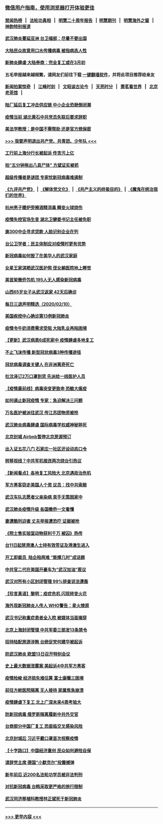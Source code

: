 ### [微信用户指南，使用浏览器打开体验更佳](https://github.com/gfw-breaker/banned-news1/blob/master/indexes/wechat-guide.md?t=0)
#### [禁闻热榜](热点新闻.md?t=0)  &nbsp;&nbsp;|&nbsp;&nbsp; [法轮功真相](https://github.com/gfw-breaker/truth/blob/master/README.md?t=0) &nbsp;&nbsp;|&nbsp;&nbsp; [明慧二十周年报告](https://github.com/gfw-breaker/mh-reports/blob/master/README.md?t=0) &nbsp;&nbsp;|&nbsp;&nbsp;[明慧期刊](https://github.com/gfw-breaker/mh-qikan) &nbsp;&nbsp;|&nbsp;&nbsp; [明慧海外之窗](https://github.com/gfw-breaker/mh-news/blob/master/README.md?t=0) &nbsp;&nbsp;|&nbsp;&nbsp; [神韵特别报道](https://github.com/gfw-breaker/mh-news/blob/master/shenyun.md?t=0)
#### [武汉肺炎蔓延亚洲 台卫福部：尽量不要出国](../pages/nsc413/n11860586.md?t=02111811) 
#### [大陆民众故意用口水传播病毒 被指病态人性](../pages/nsc413/n11860618.md?t=02111811) 
#### [新肺炎肆虐 大陆券商：完全复工或在3月初](../pages/nsc413/n11860445.md?t=02111811) 
#### 五毛举报越来越频繁，请网友们前往下载 [一键翻墙软件](https://github.com/gfw-breaker/ssr-accounts)，并将此项目推荐给亲友
#### [新闻拍案惊奇](https://github.com/gfw-breaker/banned-news1/blob/master/pages/link4.md) &nbsp;&nbsp;|&nbsp;&nbsp; [江峰时刻](https://github.com/gfw-breaker/banned-news1/blob/master/pages/link4.md) &nbsp;&nbsp;|&nbsp;&nbsp; [文昭谈古论今](https://github.com/gfw-breaker/banned-news1/blob/master/pages/link4.md) &nbsp;&nbsp;|&nbsp;&nbsp; [天亮时分](https://github.com/gfw-breaker/banned-news1/blob/master/pages/link4.md) &nbsp;&nbsp;|&nbsp;&nbsp; [萧茗看世界](https://github.com/gfw-breaker/banned-news1/blob/master/pages/link4.md) &nbsp;&nbsp;|&nbsp;&nbsp; [北京老茶馆](https://github.com/gfw-breaker/banned-news1/blob/master/pages/link4.md) &nbsp;&nbsp;|&nbsp;&nbsp; 
#### [陆厂延后复工冲击供应链 中小企业恐掀倒闭潮](../pages/nsc413/n11859772.md?t=02111811) 
#### [疫情当前 湖北黄石中共党员失联后要求辞职](../pages/nsc413/n11860118.md?t=02111811) 
#### [美法学教授：是中国不需帮助 还是官方想保密](../pages/nsc413/n11859492.md?t=02111811) 
#### [>>> 我要声明退出共产党、共青团、少年队 <<<](https://github.com/begood0513/goodnews/blob/master/quit/letter.md) 
#### [工行前上海分行长被起诉 传贪污上亿](../pages/nsc413/n11860139.md?t=02111811) 
#### [拍“五分钟拖出八具尸体” 方斌证实被抓](../pages/nsc413/n11860090.md?t=02111811) 
#### [超级传播者是谜团 专家忧新冠病毒难遏制](../pages/nsc413/n11859686.md?t=02111811) 
#### [《九评共产党》](https://github.com/begood0513/9ping.md/blob/master/README.md) &nbsp;|&nbsp; [《解体党文化》](../../../../jtdwh.md/blob/master/README.md)  &nbsp;|&nbsp; [《共产主义的终极目的》](../../../../gczydzjmd.md/blob/master/README.md) &nbsp;|&nbsp; [《魔鬼在统治我们的世界》](../../../../mgztzwmdsj.md/blob/master/README.md) 
#### [杭州男子暖炉旁擦酒精消毒 瞬变火球烧伤](../pages/nsc413/n11860071.md?t=02111811) 
#### [疫情失控官场生变 湖北卫健委书记主任被免职](../pages/nsc413/n11859848.md?t=02111811) 
#### [逾300中企寻求贷款 人脸识别企业在列](../pages/nsc413/n11860100.md?t=02111811) 
#### [台公卫学者：民主体制应对疫情时更有优势](../pages/nsc413/n11860023.md?t=02111811) 
#### [新冠病毒如何毁了在美华人的武汉家庭](../pages/nsc413/n11859524.md?t=02111811) 
#### [女星王家淇晒武汉医护照 侄女躺医院地上睡觉](../pages/nsc413/n11859756.md?t=02111811) 
#### [美首架撤侨包机 195人无人感染新冠病毒](../pages/nsc413/n11859908.md?t=02111811) 
#### [山西65岁女子从武汉返家 42天后确诊](../pages/nsc413/n11859912.md?t=02111811) 
#### [每日三退声明精选（2020/02/10）](../pages/nsc413/n11860031.md?t=02111811) 
#### [美国疾控中心确诊第13例新冠肺炎](../pages/nsc413/n11859966.md?t=02111811) 
#### [疫情令牛奶消费需求受阻 大陆乳业再陷困境](../pages/nsc413/n11859859.md?t=02111811) 
#### [【更新】武汉病患6成死家中 疫情肆虐多地复工](../pages/nsc413/n11801312.md?t=02111811) 
#### [不止飞沫传播 新型冠状病毒3种传播途径](../pages/nsc413/n11859060.md?t=02111811) 
#### [冠状病毒调查关键人 在非洲离奇死亡](../pages/nsc413/n11859798.md?t=02111811) 
#### [杜汶泽订2万口罩到货 先派给一线医护人员](../pages/nsc413/n11859214.md?t=02111811) 
#### [【疫情最前线】病毒突变更致命 恐酿大瘟疫](../pages/nsc413/n11859604.md?t=02111811) 
#### [如何遏止新冠疫情 专家：急迫解决三问题](../pages/nsc413/n11859685.md?t=02111811) 
#### [万名医护被派往武汉 传江苏团物资被抢](../pages/nsc413/n11859585.md?t=02111811) 
#### [武汉肺炎病毒肆虐 国际病毒学权威神秘猝死](../pages/nsc413/n11833010.md?t=02111811) 
#### [北京封城 Airbnb暂停北京房源预订](../pages/nsc413/n11859659.md?t=02111811) 
#### [出入证五花八门 石家庄一社区还设动态口令](../pages/nsc413/n11859510.md?t=02111811) 
#### [转移视线？中共军机接连两次绕台引热议](../pages/nsc413/n11859346.md?t=02111811) 
#### [【新闻看点】各地复工风险大 北京遇政治危机](../pages/nsc413/n11859164.md?t=02111811) 
#### [军方黑客窃走美国人个资 议员：找中共索赔](../pages/nsc413/n11859371.md?t=02111811) 
#### [武汉车队志愿者父亲染病 束手无策困家中](../pages/nsc413/n11859117.md?t=02111811) 
#### [武汉肺炎疫情升级 各国撤侨一文看懂](../pages/nsc413/n11859313.md?t=02111811) 
#### [妻遭酷刑迫害 丈夫举报遭恐吓 证据被抢](../pages/nsc413/n11858478.md?t=02111811) 
#### [《院士售实验室动物获利千万 被囚》热传](../pages/nsc413/n11859316.md?t=02111811) 
#### [台11日起禁港澳人士持有效签证及港澳生进入](../pages/nsc413/n11858423.md?t=02111811) 
#### [开工即裁员  陆企陷两难 “能撑几时”成话题](../pages/nsc413/n11859127.md?t=02111811) 
#### [中共官二代在美国开豪车为“武汉加油”惹议](../pages/nsc413/n11859039.md?t=02111811) 
#### [武汉对所有小区封闭管理 99%排查说法遭轰](../pages/nsc413/n11859264.md?t=02111811) 
#### [【珍言真语】黎明：疫症危机 闪现转变火花](../pages/nsc413/n11859199.md?t=02111811) 
#### [海外现新冠肺炎人传人 WHO警告：星火燎原](../pages/nsc413/n11859252.md?t=02111811) 
#### [武汉书记称重症患者全入院 被媒体当面揭穿](../pages/nsc413/n11859218.md?t=02111811) 
#### [北京上海封闭管理 中共军委三部发13条禁令](../pages/nsc413/n11859098.md?t=02111811) 
#### [招待陆配旅游涉贿 台统促党何建华被起诉](../pages/nsc413/n11858696.md?t=02111811) 
#### [防武汉肺炎 欧盟13日召开特别会议](../pages/nsc413/n11859088.md?t=02111811) 
#### [史上最大数据泄露案 美起诉4中共军方黑客](../pages/nsc413/n11859115.md?t=02111811) 
#### [疫情险峻 经济损失难估算 富士康曝三困境](../pages/nsc413/n11859120.md?t=02111811) 
#### [前往方舱医院隔离 无人接待 家属焦急崩溃](../pages/nsc413/n11859068.md?t=02111811) 
#### [疫情肆虐下复工 北上广深未来4周考验大](../pages/nsc413/n11859066.md?t=02111811) 
#### [防新冠病毒 俄罗斯隔离履新中共外交官](../pages/nsc413/n11859079.md?t=02111811) 
#### [台商部分中国厂复工 恐面临交叉感染风险](../pages/nsc413/n11858646.md?t=02111811) 
#### [北京封城后 习近平戴口罩首次视察疫情](../pages/nsc413/n11858828.md?t=02111811) 
#### [【十字路口】中国经济重创 民众如何避险自保](../pages/nsc413/n11857098.md?t=02111811) 
#### [请辞党主席 德国“小默克尔”投震撼弹](../pages/nsc413/n11858583.md?t=02111811) 
#### [新年前后 近200名法轮功学员被非法判刑](../pages/nsc413/n11855720.md?t=02111811) 
#### [对抗新冠病毒 台韩采取更严格的旅行限制](../pages/nsc413/n11858936.md?t=02111811) 
#### [武汉同济移植科教授林正斌死于新冠肺炎](../pages/nsc413/n11858844.md?t=02111811) 

----
#### [ >>> 更早内容 <<< ](../indexes/nsc413-earlier.md)
